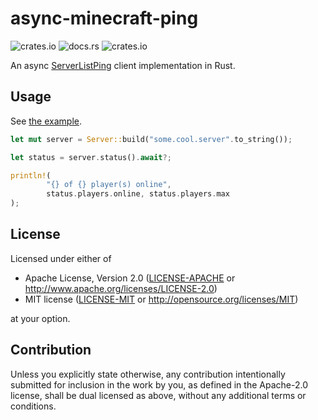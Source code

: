 # async-minecraft-ping

![crates.io](https://img.shields.io/crates/v/async-minecraft-ping/0.1.0)
![docs.rs](https://docs.rs/async-minecraft-ping/badge.svg?version=0.1.0)
![crates.io](https://img.shields.io/crates/l/async-minecraft-ping/0.1.0)

An async [ServerListPing](https://wiki.vg/Server_List_Ping) client implementation in Rust.

## Usage

See [the example](./examples/status.rs).

```rust
let mut server = Server::build("some.cool.server".to_string());

let status = server.status().await?;

println!(
		"{} of {} player(s) online",
		status.players.online, status.players.max
);
```

## License

Licensed under either of

 * Apache License, Version 2.0
   ([LICENSE-APACHE](LICENSE-APACHE) or http://www.apache.org/licenses/LICENSE-2.0)
 * MIT license
   ([LICENSE-MIT](LICENSE-MIT) or http://opensource.org/licenses/MIT)

at your option.

## Contribution

Unless you explicitly state otherwise, any contribution intentionally submitted
for inclusion in the work by you, as defined in the Apache-2.0 license, shall be
dual licensed as above, without any additional terms or conditions.
